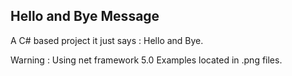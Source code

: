## Hello and Bye Message
A C# based project it just says : Hello and Bye.

Warning : Using net framework 5.0
Examples located in .png files.
